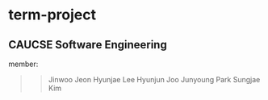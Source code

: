 # term-project
## CAUCSE Software Engineering

member:
>>Jinwoo Jeon
>>Hyunjae Lee
>>Hyunjun Joo
>>Junyoung Park
>>Sungjae Kim
